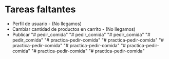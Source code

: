 # Tareas faltantes
* Perfil de usuario - (No llegamos)
* Cambiar cantidad de productos en carrito - (No llegamos)
* Publicar
"# pedir_comida" 
"# pedir_comida" 
"# pedir_comida" 
"# pedir_comida" 
"# practica-pedir-comida" 
"# practica-pedir-comida" 
"# practica-pedir-comida" 
"# practica-pedir-comida" 
"# practica-pedir-comida" 
"# practica-pedir-comida" 
"# practica-pedir-comida" 
